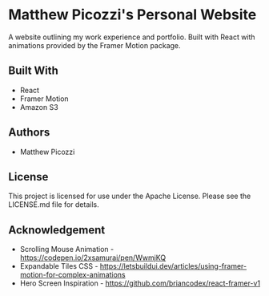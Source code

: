 # Matthew Picozzi's Personal Website

A website outlining my work experience and portfolio. Built with React with animations provided by the Framer Motion package.

## Built With

- React
- Framer Motion
- Amazon S3

## Authors

- Matthew Picozzi

## License

This project is licensed for use under the Apache License. Please see the LICENSE.md file for details.

## Acknowledgement

- Scrolling Mouse Animation - https://codepen.io/2xsamurai/pen/WwmjKQ
- Expandable Tiles CSS - https://letsbuildui.dev/articles/using-framer-motion-for-complex-animations
- Hero Screen Inspiration - https://github.com/briancodex/react-framer-v1
